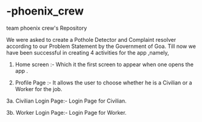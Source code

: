 # -phoenix_crew
team phoenix crew's Repository


We were asked to create a Pothole Detector and Complaint resolver according to our Problem Statement by the Government of Goa.
Till now we have been successful in creating 4 activities for the app ,namely, 
1.	Home screen :- Which it the first screen to appear when one opens the app .

2.	Profile Page :- It allows the user to choose whether he is a Civilian or a Worker for the job.

3a. Civilian Login Page:- Login Page for Civilian.

3b. Worker Login Page:- Login Page for Worker.
